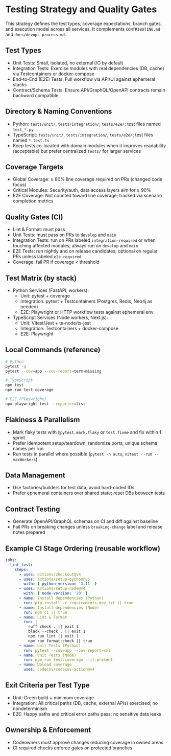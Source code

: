 # Testing Strategy and Quality Gates

This strategy defines the test types, coverage expectations, branch gates, and execution model across all services. It complements `CONTRIBUTING.md` and `docs/devops-process.md`.

## Test Types
- Unit Tests: Small, isolated, no external I/O by default
- Integration Tests: Exercise modules with real dependencies (DB, cache) via Testcontainers or docker-compose
- End-to-End (E2E) Tests: Full workflow via API/UI against ephemeral stacks
- Contract/Schema Tests: Ensure API/GraphQL/OpenAPI contracts remain backward compatible

## Directory & Naming Conventions
- Python: `tests/unit/`, `tests/integration/`, `tests/e2e/`; test files named `test_*.py`
- TypeScript: `tests/unit/`, `tests/integration/`, `tests/e2e/`; test files named `*.test.ts`
- Keep tests co-located with domain modules when it improves readability (acceptable) but prefer centralized `tests/` for larger services

## Coverage Targets
- Global Coverage: ≥ 80% line coverage required on PRs (changed code focus)
- Critical Modules: Security/auth, data access layers aim for ≥ 90%
- E2E Coverage: Not counted toward line coverage; tracked via scenario completion metrics

## Quality Gates (CI)
- Lint & Format: must pass
- Unit Tests: must pass on PRs to `develop` and `main`
- Integration Tests: run on PRs labeled `integration-required` or when touching affected modules; always run on `develop` and `main`
- E2E Tests: run nightly and on release candidates; optional on regular PRs unless labeled `e2e-required`
- Coverage: fail PR if coverage < threshold

## Test Matrix (by stack)
- Python Services (FastAPI, workers):
  - Unit: pytest + coverage
  - Integration: pytest + Testcontainers (Postgres, Redis, Neo4j as needed)
  - E2E: Playwright or HTTP workflow tests against ephemeral env
- TypeScript Services (Node workers, Next.js):
  - Unit: Vitest/Jest + ts-node/ts-jest
  - Integration: Testcontainers + docker-compose
  - E2E: Playwright

## Local Commands (reference)
```bash
# Python
pytest -q
pytest --cov=app --cov-report=term-missing

# TypeScript
npm test
npm run test:coverage

# E2E (Playwright)
npx playwright test --reporter=list
```

## Flakiness & Parallelism
- Mark flaky tests with `@pytest.mark.flaky` or `test.fixme` and fix within 1 sprint
- Prefer idempotent setup/teardown; randomize ports; unique schema names per run
- Run tests in parallel where possible (`pytest -n auto`, `vitest --run --maxWorkers`)

## Data Management
- Use factories/builders for test data; avoid hard-coded IDs
- Prefer ephemeral containers over shared state; reset DBs between tests

## Contract Testing
- Generate OpenAPI/GraphQL schemas on CI and diff against baseline
- Fail PRs on breaking changes unless `breaking-change` label and release notes prepared

## Example CI Stage Ordering (reusable workflow)
```yaml
jobs:
  lint_test:
    steps:
      - uses: actions/checkout@v4
      - uses: actions/setup-python@v5
        with: { python-version: '3.11' }
      - uses: actions/setup-node@v4
        with: { node-version: '20' }
      - name: Install dependencies (Python)
        run: pip install -r requirements-dev.txt || true
      - name: Install dependencies (Node)
        run: npm ci || true
      - name: Lint & Format
        run: |
          ruff check . || exit 1
          black --check . || exit 1
          npm run lint || exit 1
          npm run format:check || true
      - name: Unit Tests (Python)
        run: pytest --cov=app --cov-report=xml
      - name: Unit Tests (Node)
        run: npm run test:coverage --if-present
      - name: Upload coverage
        uses: codecov/codecov-action@v4
```

## Exit Criteria per Test Type
- Unit: Green build + minimum coverage
- Integration: All critical paths (DB, cache, external APIs) exercised; no nondeterminism
- E2E: Happy paths and critical error paths pass; no sensitive data leaks

## Ownership & Enforcement
- Codeowners must approve changes reducing coverage in owned areas
- CI required checks enforce gates on protected branches